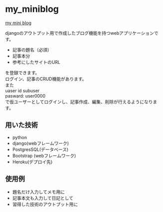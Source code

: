 # my_miniblog
[my mini blog](https://safe-mesa-50533.herokuapp.com/)

djangoのアウトプット用で作成したブログ機能を持つwebアプリケーションです。
- 記事の題名（必須）
- 記事本分
- 参考にしたサイトのURL

を登録できます。  
ログイン、記事のCRUD機能があります。  
また  
uaser id  subuser  
pasward: user0000  
で仮ユーザーとしてログインし、記事作成、編集、削除が行えるようになります。  

## 用いた技術
- python 
- django(webフレームワーク)
- PostgresSQL(データベース)
- Bootstrap (webフレームワーク)
- Heroku(デプロイ先)


## 使用例
- 題名だけ入力してメモ用に
- 記事本文も入力して日記として
- 習得した技術のアウトプット用に





